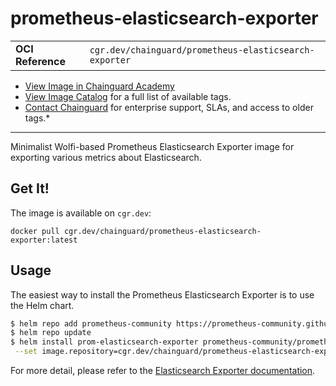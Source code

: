 <!--monopod:start-->
# prometheus-elasticsearch-exporter
| | |
| - | - |
| **OCI Reference** | `cgr.dev/chainguard/prometheus-elasticsearch-exporter` |


* [View Image in Chainguard Academy](https://edu.chainguard.dev/chainguard/chainguard-images/reference/prometheus-elasticsearch-exporter/overview/)
* [View Image Catalog](https://console.enforce.dev/images/catalog) for a full list of available tags.
* [Contact Chainguard](https://www.chainguard.dev/chainguard-images) for enterprise support, SLAs, and access to older tags.*

---
<!--monopod:end-->

Minimalist Wolfi-based Prometheus Elasticsearch Exporter image for exporting various metrics about Elasticsearch.

## Get It!

The image is available on `cgr.dev`:

```
docker pull cgr.dev/chainguard/prometheus-elasticsearch-exporter:latest
```

## Usage

The easiest way to install the Prometheus Elasticsearch Exporter is to use the Helm chart.

```bash
$ helm repo add prometheus-community https://prometheus-community.github.io/helm-charts
$ helm repo update
$ helm install prom-elasticsearch-exporter prometheus-community/prometheus-elasticsearch-exporter \
 --set image.repository=cgr.dev/chainguard/prometheus-elasticsearch-exporter --set image.tag=latest
```

For more detail, please refer to the [Elasticsearch Exporter documentation](https://github.com/prometheus-community/elasticsearch_exporter).
